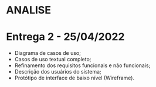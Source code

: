 # ANALISE 


# Entrega 2 - 25/04/2022

  - Diagrama de casos de uso;
  - Casos de uso textual completo;
  - Refinamento dos requisitos funcionais e não funcionais;
  - Descrição dos usuários do sistema;
  - Protótipo de interface de baixo nível (Wireframe).

